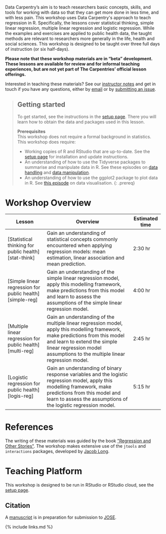 ---
---

Data Carpentry’s aim is to teach researchers basic concepts, skills, and tools 
for working
with data so that they can get more done in less time, and with less pain. This workshop uses 
Data Carpentry's approach to teach regression in R. Specifically, the lessons cover
statistical thinking, simple linear regression, multiple linear regression and logistic regression. 
While the examples and exercises are applied to public health data, the taught methods 
are relevant to researchers more generally in the life, health and social sciences.
This workshop is designed to be taught over three full days of instruction (or six half-days). 

**Please note that these workshop materials are in “beta” development. 
These lessons are available for review and for informal teaching experiences, but are not yet part 
of The Carpentries’ official lesson offerings.**

Interested in teaching these materials? See our [instructor notes](guide) and get in touch if you have any questions,
either by [email](mailto:{{site.email}}) or by [submitting an issue](https://github.com/carpentries-incubator/statistics-r-public-health/issues).


> ## Getting started
>
> To get started, see the instructions in the [setup page](setup). 
> There you will learn how to obtain the data and packages used in this lesson.
> 
> **Prerequisites**  
> This workshop does not require a formal background in statistics. This workshop does require:
> * Working copies of R and RStudio that are up-to-date. See the [setup page](setup) for installation and update instructions.
> * An understanding of how to use the Tidyverse packages to summarise and manipulate data in R.
> See these episodes on [data handling](https://datacarpentry.org/R-ecology-lesson/02-starting-with-data.html) and
> [data manipulation](https://datacarpentry.org/R-ecology-lesson/03-dplyr.html).
> * An understanding of how to use the ggplot2 package to plot data in R.
> See [this episode](https://datacarpentry.org/R-ecology-lesson/04-visualization-ggplot2.html) on data visualisation.
{: .prereq}

# Workshop Overview 

| Lesson    | Overview | Estimated time|
| ------- | ---------- | ---------- |
| [Statistical thinking for public health][stat-think] | Gain an understanding of statistical concepts commonly encountered when applying regression models: mean estimation, linear association and mean prediction.|2:30 hr|  
| [Simple linear regression for public health][simple-reg] | Gain an understanding of the simple linear regression model, apply this modelling framework, make predictions from this model and learn to assess the assumptions of the simple linear regression model. | 4:00 hr| 
|[Multiple linear regression for public health][multi-reg] | Gain an understanding of the multiple linear regression model, apply this modelling framework, make predictions from this model and learn to extend the simple linear regression model assumptions to the multiple linear regression model. | 2:45  hr| 
|[Logistic regression for public health][logis-reg] | Gain an understanding of binary response variables and the logistic regression model, apply this modelling framework, make predictions from this model and learn to assess the assumptions of the logistic regression model. | 5:15 hr| 

# References
The writing of these materials was guided by the book ["Regression and Other Stories"](https://avehtari.github.io/ROS-Examples/). The workshop makes extensive use of the `jtools` and `interactions` packages, developed by [Jacob Long](https://jacob-long.com/). 

# Teaching Platform
This workshop is designed to be run in RStudio or RStudio cloud, see the [setup page](setup).

## Citation 
A [manuscript](paper.md) is in preparation for submission to [JOSE](https://jose.theoj.org/).

{% include links.md %}